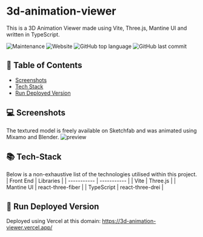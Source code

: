 # 3d-animation-viewer
This is a 3D Animation Viewer made using Vite, Three.js, Mantine UI and written in TypeScript.

![Maintenance](https://img.shields.io/maintenance/yes/2023)
![Website](https://img.shields.io/website?url=https%3A%2F%2F3d-animation-viewer.vercel.app%2F)
![GitHub top language](https://img.shields.io/github/languages/top/m-foskett/3d-animation-viewer)
![GitHub last commit](https://img.shields.io/github/last-commit/m-foskett/3d-animation-viewer)

## :scroll: Table of Contents
- [Screenshots](#computer-screenshots)
- [Tech Stack](#books-tech-stack)
- [Run Deployed Version](#running-run-deployed-version)

## :computer: Screenshots
The textured model is freely available on Sketchfab and was animated using Mixamo and Blender.
![preview](https://github.com/m-foskett/3d-animation-viewer/blob/main/preview.gif)

## :books: Tech-Stack
Below is a non-exhaustive list of the technologies utilised within this project.
| Front End | Libraries |
| ----------- | ----------- |
| Vite | Three.js |
| Mantine UI | react-three-fiber |
| TypeScript | react-three-drei |

## :running: Run Deployed Version
Deployed using Vercel at this domain: 
https://3d-animation-viewer.vercel.app/

